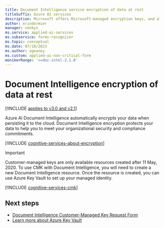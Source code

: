 ```yaml
---
title: Document Intelligence service encryption of data at rest
titleSuffix: Azure AI services
description: Microsoft offers Microsoft-managed encryption keys, and also lets you manage your Azure AI services subscriptions with your own keys, called customer-managed keys (CMK). This article covers data encryption at rest for Document Intelligence, and how to enable and manage CMK. 
author: erindormier
manager: venkyv
ms.service: applied-ai-services
ms.subservice: forms-recognizer
ms.topic: conceptual
ms.date: 07/18/2023
ms.author: egeaney
ms.custom: applied-ai-non-critical-form
monikerRange: '>=doc-intel-2.1.0'
---
```



# Document Intelligence encryption of data at rest

[!INCLUDE [applies to v3.0 and v2.1](includes/applies-to-v3-0-and-v2-1.md)]

Azure AI Document Intelligence automatically encrypts your data when persisting it to the cloud. Document Intelligence encryption protects your data to help you to meet your organizational security and compliance commitments.

[!INCLUDE [cognitive-services-about-encryption](../../ai-services/includes/cognitive-services-about-encryption.md)]

> [!IMPORTANT]
> Customer-managed keys are only available resources created after 11 May, 2020. To use CMK with Document Intelligence, you will need to create a new Document Intelligence resource. Once the resource is created, you can use Azure Key Vault to set up your managed identity.

[!INCLUDE [cognitive-services-cmk](../../ai-services/includes/configure-customer-managed-keys.md)]

## Next steps

* [Document Intelligence Customer-Managed Key Request Form](https://aka.ms/cogsvc-cmk)
* [Learn more about Azure Key Vault](../../key-vault/general/overview.md)
